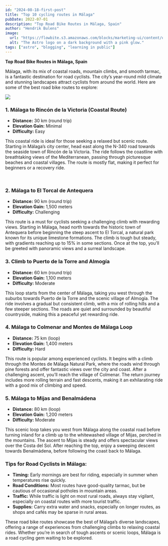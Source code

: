 ```yaml
---
id: "2024-08-18-first-post"
title: "Top 10 cycling routes in Málaga"
pubDate: 2022-07-01
description: "Top Road Bike Routes in Málaga, Spain"
author: "Hendrik Bulens"
image:
  url: "https://flowbite.s3.amazonaws.com/blocks/marketing-ui/content/office-long-2.png"
  alt: "The Astro logo on a dark background with a pink glow."
tags: ["astro", "blogging", "learning in public"]
---
```


**Top Road Bike Routes in Málaga, Spain**

Málaga, with its mix of coastal roads, mountain climbs, and smooth tarmac, is a fantastic destination for road cyclists. The city’s year-round mild climate and stunning landscapes attract cyclists from around the world. Here are some of the best road bike routes to explore:

<!-- <Image src="/the-average-cyclist/posts/post1/1.JPG" alt="Test" /> -->

<img src="/the-average-cyclist/posts/post1/1.JPG"  />

### 1. **Málaga to Rincón de la Victoria (Coastal Route)**

- **Distance:** 30 km (round trip)
- **Elevation Gain:** Minimal
- **Difficulty:** Easy

This coastal ride is ideal for those seeking a relaxed but scenic route. Starting in Málaga’s city center, head east along the N-340 road towards the seaside town of Rincón de la Victoria. The ride follows the coastline with breathtaking views of the Mediterranean, passing through picturesque beaches and coastal villages. The route is mostly flat, making it perfect for beginners or a recovery ride.

<br />

### 2. **Málaga to El Torcal de Antequera**

- **Distance:** 90 km (round trip)
- **Elevation Gain:** 1,500 meters
- **Difficulty:** Challenging

This route is a must for cyclists seeking a challenging climb with rewarding views. Starting in Málaga, head north towards the historic town of Antequera before beginning the steep ascent to El Torcal, a natural park known for its unique limestone formations. The climb is tough but steady, with gradients reaching up to 15% in some sections. Once at the top, you’ll be greeted with panoramic views and a surreal landscape.
<br />

### 3. **Climb to Puerto de la Torre and Almogía**

- **Distance:** 60 km (round trip)
- **Elevation Gain:** 1,100 meters
- **Difficulty:** Moderate

This loop starts from the center of Málaga, taking you west through the suburbs towards Puerto de la Torre and the scenic village of Almogía. The ride involves a gradual but consistent climb, with a mix of rolling hills and a few steeper sections. The roads are quiet and surrounded by beautiful countryside, making this a peaceful yet rewarding ride.
<br />

### 4. **Málaga to Colmenar and Montes de Málaga Loop**

- **Distance:** 75 km (loop)
- **Elevation Gain:** 1,400 meters
- **Difficulty:** Hard

This route is popular among experienced cyclists. It begins with a climb through the Montes de Málaga Natural Park, where the roads wind through pine forests and offer fantastic views over the city and coast. After a challenging ascent, you’ll reach the village of Colmenar. The return journey includes more rolling terrain and fast descents, making it an exhilarating ride with a good mix of climbing and speed.

### 5. **Málaga to Mijas and Benalmádena**

- **Distance:** 80 km (loop)
- **Elevation Gain:** 1,200 meters
- **Difficulty:** Moderate

This scenic loop takes you west from Málaga along the coastal road before turning inland for a climb up to the whitewashed village of Mijas, perched in the mountains. The ascent to Mijas is steady and offers spectacular views over the Costa del Sol. After reaching the top, enjoy a sweeping descent towards Benalmádena, before following the coast back to Málaga.

### Tips for Road Cyclists in Málaga:

- **Timing:** Early mornings are best for riding, especially in summer when temperatures rise quickly.
- **Road Conditions:** Most routes have good-quality tarmac, but be cautious of occasional potholes in mountain areas.
- **Traffic:** While traffic is light on most rural roads, always stay vigilant, especially on coastal routes with more tourist traffic.
- **Supplies:** Carry extra water and snacks, especially on longer routes, as shops and cafés may be sparse in rural areas.

These road bike routes showcase the best of Málaga’s diverse landscapes, offering a range of experiences from challenging climbs to relaxing coastal rides. Whether you’re in search of tough ascents or scenic loops, Málaga is a road cycling gem waiting to be explored.
